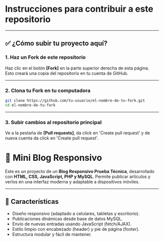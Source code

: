 # Instrucciones para contribuir a este repositorio

---

## :white_check_mark: ¿Cómo subir tu proyecto aquí?

### 1. Haz un Fork de este repositorio

Haz clic en el botón **[Fork]** en la parte superior derecha de esta página.  
Esto creará una copia del repositorio en tu cuenta de GitHub.

---

### 2. Clona tu Fork en tu computadora

```bash
git clone https://github.com/tu-usuario/el-nombre-de-tu-fork.git
cd el-nombre-de-tu-fork
```
---

### 3. Subir cambios al repositorio principal

Ve a la pestaña de **[Pull requests]**, da click en 'Create pull request' y de nueva cuenta da click en 'Create pull request'.

# 📝 Mini Blog Responsivo

Este es un proyecto de un **Blog Responsivo Prueba Técnica**, desarrollado con **HTML, CSS, JavaScript, PHP y MySQL**. Permite publicar artículos y verlos en una interfaz moderna y adaptable a dispositivos móviles.

---

## 🚀 Características

- Diseño responsivo (adaptado a celulares, tabletas y escritorio).
- Publicaciones dinámicas desde base de datos MySQL.
- Envío de nuevas entradas usando JavaScript (fetch/AJAX).
- Estilo limpio con encabezado (header) y pie de página (footer).
- Estructura modular y fácil de mantener.



